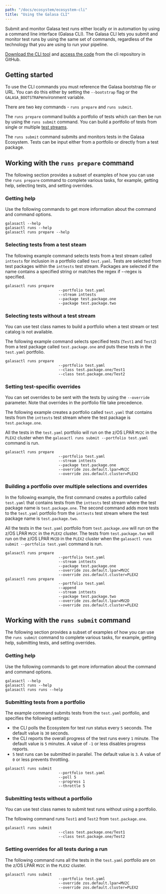 ```yaml
---
path: "/docs/ecosystem/ecosystem-cli"
title: "Using the Galasa CLI"
---
```


Submit and monitor Galasa test runs either locally or in automation by using a command line interface (Galasa CLI). The Galasa CLI lets you submit and monitor test runs by using the same set of commands, regardless of the technology that you are using to run your pipeline. 

[Download the CLI tool](https://github.com/galasa-dev/cli/releases) and [access the code](https://github.com/galasa-dev/cli) from the cli repository in GitHub. 

## Getting started 

To use the CLI commands you must reference the Galasa bootstrap file or URL. You can do this either by setting the `--bootstrap` flag or the `GALASA_BOOTSTRAP`environment variable.

There are two key commands - `runs prepare` and `runs submit`.

The `runs prepare` command builds a portfolio of tests which can then be run by using the `runs submit` command. You can build a portfolio of tests from single or multiple [test streams](../../docs/writing-own-tests/test-streams). 

The `runs submit` command submits and monitors tests in the Galasa Ecosystem.  Tests can be input either from a portfolio or directly from a test package. 

## Working with the `runs prepare` command

The following section provides a subset of examples of how you can use the `runs prepare` command to complete various tasks, for example, getting help, selecting tests, and setting overrides.

### Getting help

Use the following commands to get more information about the command and command options.

```
galasactl --help
galasactl runs --help
galasactl runs prepare --help
```

### Selecting tests from a test steam

The following example command selects tests from a test stream called `inttests` for inclusion in a portfolio called `test.yaml`. Tests are selected from test packages within the `inttests` test stream. Packages are selected if the name contains a specified string or matches the regex if --regex is specified.  

```
galasactl runs prepare
                        --portfolio test.yaml
                        --stream inttests
                        --package test.package.one
                        --package test.package.two
```

### Selecting tests without a test stream

You can use test class names to build a portfolio when a test stream or test catalog is not available. 

The following example command selects specified tests (`Test1` and `Test2`) from a test package called `test.package.one` and puts these tests in the `test.yaml` portfolio. 

```
galasactl runs prepare
                        --portfolio test.yaml
                        --class test.package.one/Test1
                        --class test.package.one/Test2
```

### Setting test-specific overrides

You can set overrides to be sent with the tests by using the `--override` parameter. Note that overrides in the portfolio file take precedence.

The following example creates a portfolio called `test.yaml` that contains tests from the `inttests` test stream where the test package is `test.package.one`.

All the tests in the `test.yaml` portfolio will run on the z/OS LPAR `MV2C` in the `PLEX2` cluster when the `galasactl runs submit --portfolio test.yaml` command is run.

```
galasactl runs prepare
                        --portfolio test.yaml
                        --stream inttests
                        --package test.package.one
                        --override zos.default.lpar=MV2C
                        --override zos.default.cluster=PLEX2
```

### Building a portfolio over multiple selections and overrides

In the following example, the first command creates a portfolio called `test.yaml` that contains tests from the `inttests` test stream where the test package name is `test.package.one`. The second command adds more tests to the `test.yaml` portfolio from the `inttests` test stream where the test package name is `test.package.two`. 

All the tests in the `test.yaml` portfolio from `test.package.one` will run on the z/OS LPAR `MV2C` in the `PLEX2` cluster. The tests from `test.package.two` will run on the z/OS LPAR `MV2D` in the `PLEX2` cluster when the `galasactl runs submit --portfolio test.yaml` command is run.

```
galasactl runs prepare 
                        --portfolio test.yaml
                        --stream inttests
                        --package test.package.one
                        --override zos.default.lpar=MV2C
                        --override zos.default.cluster=PLEX2
galasactl runs prepare
                        --portfolio test.yaml
                        --append
                        --stream inttests
                        --package test.package.two
                        --override zos.default.lpar=MV2D
                        --override zos.default.cluster=PLEX2
```

## Working with the `runs submit` command

The following section provides a subset of examples of how you can use the `runs submit` command to complete various tasks, for example, getting help, submitting tests, and setting overrides.

### Getting help

Use the following commands to get more information about the command and command options.

```
galasactl --help
galasactl runs --help
galasactl runs runs --help
```

### Submitting tests from a portfolio

The example command submits tests from the `test.yaml` portfolio, and specifies the following settings: 
- the CLI polls the Ecosystem for test run status every `5` seconds. The default value is `30` seconds. 
- the CLI reports the overall progress of the test runs every `1` minute. The default value is `5` minutes. A value of  `-1` or less disables progress reports.
- `5` test runs can be submitted in parallel. The default value is `3`. A value of `0` or less  prevents throttling.

```
galasactl runs submit
                        --portfolio test.yaml
                        --poll 5
                        --progress 1
                        --throttle 5
```

### Submitting tests without a portfolio

You can use test class names to submit test runs without using a portfolio.

The following command runs `Test1` and `Test2` from `test.package.one`. 

```
galasactl runs submit
                        --class test.package.one/Test1
                        --class test.package.one/Test2
```

### Setting overrides for all tests during a run

The following command runs all the tests in the `test.yaml` portfolio are on the z/OS LPAR `MV2C` in the `PLEX2` cluster.

```
galasactl runs submit
                        --portfolio test.yaml
                        --override zos.default.lpar=MV2C
                        --override zos.default.cluster=PLEX2
```







